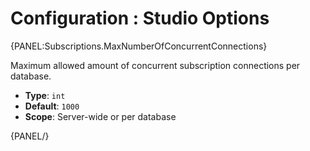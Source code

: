 # Configuration : Studio Options

{PANEL:Subscriptions.MaxNumberOfConcurrentConnections}

Maximum allowed amount of concurrent subscription connections per database.

- **Type**: `int`
- **Default**: `1000`
- **Scope**: Server-wide or per database

{PANEL/}
